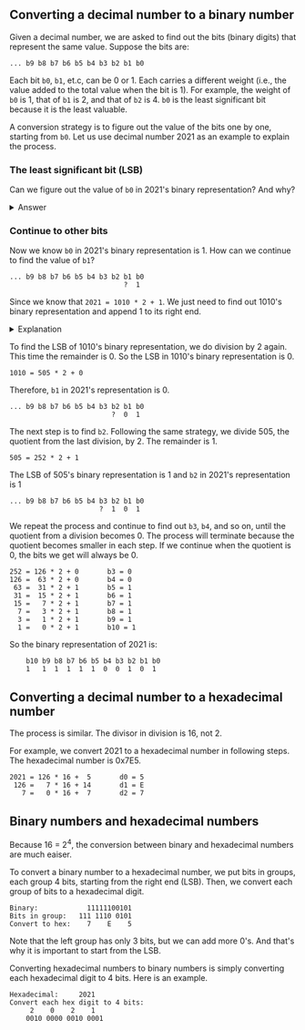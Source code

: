 ## Converting a decimal number to a binary number 

Given a decimal number, we are asked to find out the bits (binary digits) that
represent the same value. Suppose the bits are:

```
... b9 b8 b7 b6 b5 b4 b3 b2 b1 b0
```

Each bit `b0`, `b1`, et.c, can be 0 or 1. Each carries a different weight
(i.e., the value added to the total value when the bit is 1). For example, the
weight of `b0` is 1, that of `b1` is 2, and that of `b2` is 4.  `b0` is the
least significant bit because it is the least valuable. 

A conversion strategy is to figure out the value of the bits one by one,
starting from `b0`. Let us use decimal number 2021 as an example to explain the
process. 

### The least significant bit (LSB)

Can we figure out the value of `b0` in 2021's binary representation? And why? 

<details><summary>Answer</summary>

`b0` is 1. 

We divide 2021 by 2. The quotient is 1010 and the remainder is 1.

```
2021 = 1010 * 2 + 1 
```

The value carried by other bits `b1`, `b2`, etc., is a multiple 2.
It is divisible by 2.

</details>

### Continue to other bits 

Now we know `b0` in 2021's binary representation is 1. How can we 
continue to find the value of `b1`? 

```
... b9 b8 b7 b6 b5 b4 b3 b2 b1 b0
                            ?  1  
```

Since we know that `2021 = 1010 * 2 + 1`. We just need to find out
1010's binary representation and append 1 to its right end.   

<details><summary>Explanation</summary>

When we append a 1 to the right end of a binary number `x`, we
are doing `x * 2 + 1`.

When we append a 0 to the right end of a binary number `x`, we
are doing `x * 2`.

</details>

To find the LSB of 1010's binary representation, we do division by
2 again. This time the remainder is 0. So the LSB in 1010's binary
representation is 0. 

```
1010 = 505 * 2 + 0
```

Therefore, `b1` in 2021's representation is 0. 

```
... b9 b8 b7 b6 b5 b4 b3 b2 b1 b0
                         ?  0  1  
```

The next step is to find `b2`. Following the same strategy, we
divide 505, the quotient from the last division, by 2. The remainder
is 1. 

```
505 = 252 * 2 + 1
```
The LSB of 505's binary representation is 1 and `b2` in 
2021's representation is 1  

```
... b9 b8 b7 b6 b5 b4 b3 b2 b1 b0
                      ?  1  0  1  
```

We repeat the process and continue to find out `b3`, `b4`, and so on, until the
quotient from a division becomes 0.  The process will terminate because the
quotient becomes smaller in each step. If we continue when the quotient is 0,
the bits we get will always be 0.

```
252 = 126 * 2 + 0       b3 = 0 
126 =  63 * 2 + 0       b4 = 0
 63 =  31 * 2 + 1       b5 = 1
 31 =  15 * 2 + 1       b6 = 1
 15 =   7 * 2 + 1       b7 = 1
  7 =   3 * 2 + 1       b8 = 1
  3 =   1 * 2 + 1       b9 = 1
  1 =   0 * 2 + 1       b10 = 1
```

So the binary representation of 2021 is: 

```
    b10 b9 b8 b7 b6 b5 b4 b3 b2 b1 b0
    1   1  1  1  1  1  0  0  1  0  1  
```

## Converting a decimal number to a hexadecimal number

The process is similar. The divisor in division is 16, not 2.

For example, we convert 2021 to a hexadecimal number in
following steps. The hexadecimal number is 0x7E5.

```
2021 = 126 * 16 +  5       d0 = 5
 126 =   7 * 16 + 14       d1 = E  
   7 =   0 * 16 +  7       d2 = 7 
```

## Binary numbers and hexadecimal numbers

Because 16 = 2<sup>4</sup>, the conversion between
binary and hexadecimal numbers are much eaiser. 

To convert a binary number to a hexadecimal number, 
we put bits in groups, each group 4 bits, starting from
the right end (LSB). Then, we convert each group of bits to
a hexadecimal digit.

```
Binary:            11111100101  
Bits in group:   111 1110 0101
Convert to hex:    7    E    5
```

Note that the left group has only 3 bits, but we can add more 0's. And that's
why it is important to start from the LSB.

Converting hexadecimal numbers to binary numbers is simply converting
each hexadecimal digit to 4 bits.  Here is an example.

```
Hexadecimal:     2021
Convert each hex digit to 4 bits:    
     2    0    2    1 
    0010 0000 0010 0001
```

